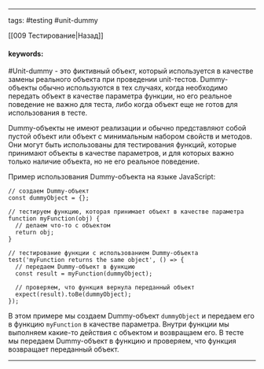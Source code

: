 ____

tags: #testing #unit-dummy

[[009 Тестирование|Назад]]

#### keywords:

#Unit-dummy - это фиктивный объект, который используется в качестве замены реального объекта при проведении unit-тестов. Dummy-объекты обычно используются в тех случаях, когда необходимо передать объект в качестве параметра функции, но его реальное поведение не важно для теста, либо когда объект еще не готов для использования в тесте.

Dummy-объекты не имеют реализации и обычно представляют собой пустой объект или объект с минимальным набором свойств и методов. Они могут быть использованы для тестирования функций, которые принимают объекты в качестве параметров, и для которых важно только наличие объекта, но не его реальное поведение.

Пример использования Dummy-объекта на языке JavaScript:

```
// создаем Dummy-объект
const dummyObject = {};

// тестируем функцию, которая принимает объект в качестве параметра
function myFunction(obj) {
  // делаем что-то с объектом
  return obj;
}

// тестирование функции с использованием Dummy-объекта
test('myFunction returns the same object', () => {
  // передаем Dummy-объект в функцию
  const result = myFunction(dummyObject);

  // проверяем, что функция вернула переданный объект
  expect(result).toBe(dummyObject);
});
```

В этом примере мы создаем Dummy-объект `dummyObject` и передаем его в функцию `myFunction` в качестве параметра. Внутри функции мы выполняем какие-то действия с объектом и возвращаем его. В тесте мы передаем Dummy-объект в функцию и проверяем, что функция возвращает переданный объект.

_____

